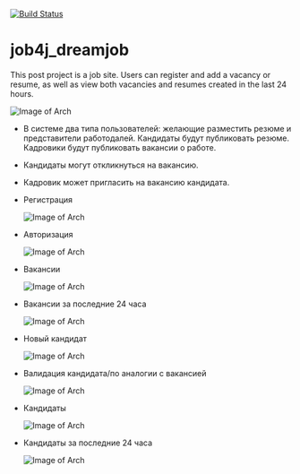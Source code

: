 [![Build Status](https://app.travis-ci.com/SlartiBartFast-art/job4j_dreamjob_1.svg?branch=master)](https://app.travis-ci.com/SlartiBartFast-art/job4j_dreamjob_1)
# job4j_dreamjob

This post project is a job site. Users can register and add a vacancy or resume,
as well as view both vacancies and resumes created in the last 24 hours.
  
  ![Image of Arch](https://github.com/SlartiBartFast-art/job4j_dreamjob_1/blob/master/image/Screenshot_1.jpg)

- В системе два типа пользователей: желающие разместить резюме и представители работодалей.
  Кандидаты будут публиковать резюме. Кадровики будут публиковать вакансии о работе.

- Кандидаты могут откликнуться на вакансию. 
- Кадровик может пригласить на вакансию кандидата.  

 

- Регистрация
  
  ![Image of Arch](https://github.com/SlartiBartFast-art/job4j_dreamjob_1/blob/master/image/Screenshot_11.jpg)
  
- Авторизация
  
  ![Image of Arch](https://github.com/SlartiBartFast-art/job4j_dreamjob_1/blob/master/image/Screenshot_2.jpg)
  
- Вакансии 
  
  ![Image of Arch](https://github.com/SlartiBartFast-art/job4j_dreamjob_1/blob/master/image/Screenshot_9.jpg)
  
- Вакансии за последние 24 часа 
  
  ![Image of Arch](https://github.com/SlartiBartFast-art/job4j_dreamjob_1/blob/master/image/Screenshot_10.jpg)
  
- Новый кандидат
  
  ![Image of Arch](https://github.com/SlartiBartFast-art/job4j_dreamjob_1/blob/master/image/Screenshot_5.jpg)
  
- Валидация кандидата/по аналогии с вакансией
  
  ![Image of Arch](https://github.com/SlartiBartFast-art/job4j_dreamjob_1/blob/master/image/Screenshot_6.jpg)
  
- Кандидаты
  
  ![Image of Arch](https://github.com/SlartiBartFast-art/job4j_dreamjob_1/blob/master/image/Screenshot_7.jpg)
  
- Кандидаты за последние 24 часа
  
  ![Image of Arch](https://github.com/SlartiBartFast-art/job4j_dreamjob_1/blob/master/image/Screenshot_8.jpg) 
  


